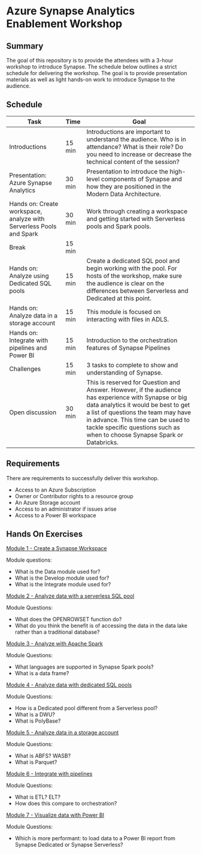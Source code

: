 # Azure Synapse Analytics Enablement Workshop

## Summary

The goal of this repository is to provide the attendees with a 3-hour workshop to introduce Synapse. The schedule below outlines a strict schedule for delivering the workshop. The goal is to provide presentation materials as well as light hands-on work to introduce Synapse to the audience.


## Schedule

Task|Time|Goal
----|----|----
Introductions | 15 min | Introductions are important to understand the audience. Who is in attendance? What is their role? Do you need to increase or decrease the technical content of the session?
Presentation: Azure Synapse Analytics | 30 min | Presentation to introduce the high-level components of Synapse and how they are positioned in the Modern Data Architecture.
Hands on: Create workspace, analyze with Serverless Pools and Spark | 30 min | Work through creating a workspace and getting started with Serverless pools and Spark pools.
Break | 15 min
Hands on: Analyze using Dedicated SQL pools | 15 min | Create a dedicated SQL pool and begin working with the pool. For hosts of the workshop, make sure the audience is clear on the differences between Serverless and Dedicated at this point.
Hands on: Analyze data in a storage account | 15 min | This module is focused on interacting with files in ADLS.
Hands on: Integrate with pipelines and Power BI | 15 min | Introduction to the orchestration features of Synapse Pipelines
Challenges | 15 min | 3 tasks to complete to show and understanding of Synapse.
Open discussion | 30 min | This is reserved for Question and Answer. However, if the audience has experience with Synapse or big data analytics it would be best to get a list of questions the team may have in advance. This time can be used to tackle specific questions such as when to choose Synapse Spark or Databricks.

## Requirements

There are requirements to successfully deliver this workshop.

- Access to an Azure Subscription
- Owner or Contributor rights to a resource group
- An Azure Storage account
- Access to an administrator if issues arise
- Access to a Power BI workspace

## Hands On Exercises

[Module 1 - Create a Synapse Workspace](https://docs.microsoft.com/en-us/azure/synapse-analytics/get-started-create-workspace)

Module questions:
- What is the Data module used for?
- What is the Develop module used for?
- What is the Integrate module used for?

[Module 2 - Analyze data with a serverless SQL pool](https://docs.microsoft.com/en-us/azure/synapse-analytics/get-started-analyze-sql-on-demand)

Module Questions:
- What does the OPENROWSET function do?
- What do you think the benefit is of accessing the data in the data lake rather than a traditional database?

[Module 3 - Analyze with Apache Spark](https://docs.microsoft.com/en-us/azure/synapse-analytics/get-started-analyze-spark)

Module Questions:
- What languages are supported in Synapse Spark pools?
- What is a data frame?

[Module 4 - Analyze data with dedicated SQL pools](https://docs.microsoft.com/en-us/azure/synapse-analytics/get-started-analyze-sql-pool)

Module Questions:
- How is a Dedicated pool different from a Serverless pool?
- What is a DWU?
- What is PolyBase?

[Module 5 - Analyze data in a storage account](https://docs.microsoft.com/en-us/azure/synapse-analytics/get-started-analyze-storage)

Module Questions:
- What is ABFS? WASB?
- What is Parquet?

[Module 6 - Integrate with pipelines](https://docs.microsoft.com/en-us/azure/synapse-analytics/get-started-pipelines)

Module Questions:
- What is ETL? ELT?
- How does this compare to orchestration?

[Module 7 - Visualize data with Power BI](https://docs.microsoft.com/en-us/azure/synapse-analytics/get-started-visualize-power-bi)

Module Questions:
- Which is more performant: to load data to a Power BI report from Synapse Dedicated or Synapse Serverless?


